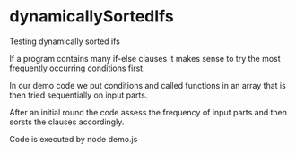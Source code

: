 # dynamicallySortedIfs
Testing dynamically sorted ifs

If a program contains many if-else clauses it makes sense to try the most frequently occurring conditions first. 

In our demo code we put conditions and called functions in an array that is then tried sequentially on input parts.

After an initial round the code assess the frequency of input parts and then sorsts the clauses accordingly.

Code is executed by
node demo.js

